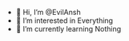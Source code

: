 - 👋 Hi, I’m @EvilAnsh
- 👀 I’m interested in Everything
- 🌱 I’m currently learning Nothing
<!---
EvilAnsh/EvilAnsh is a ✨ special ✨ repository because its `README.md` (this file) appears on your GitHub profile.
You can click the Preview link to take a look at your changes.
--->



